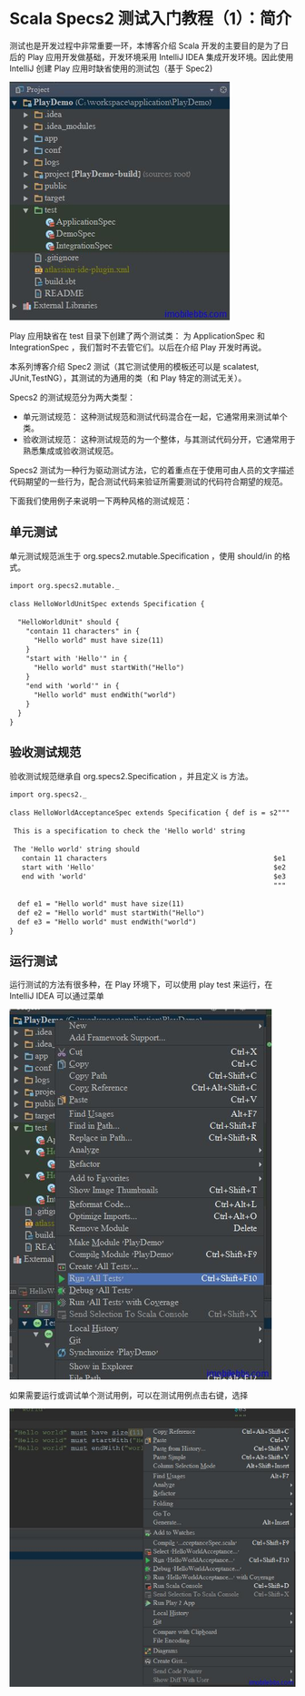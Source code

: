 # Scala Specs2 测试入门教程（1）：简介

测试也是开发过程中非常重要一环，本博客介绍 Scala 开发的主要目的是为了日后的 Play 应用开发做基础，开发环境采用 IntelliJ IDEA 集成开发环境。因此使用 IntelliJ 创建 Play 应用时缺省使用的测试包（基于 Spec2)

![PIC](images/1.jpg)

Play 应用缺省在 test 目录下创建了两个测试类： 为 ApplicationSpec 和 IntegrationSpec ，我们暂时不去管它们。以后在介绍 Play 开发时再说。

本系列博客介绍 Spec2 测试（其它测试使用的模板还可以是 scalatest, JUnit,TestNG），其测试的为通用的类（和 Play 特定的测试无关）。

Specs2 的测试规范分为两大类型：

- 单元测试规范： 这种测试规范和测试代码混合在一起，它通常用来测试单个类。
- 验收测试规范： 这种测试规范的为一个整体，与其测试代码分开，它通常用于熟悉集成或验收测试规范。

Specs2 测试为一种行为驱动测试方法，它的着重点在于使用可由人员的文字描述代码期望的一些行为，配合测试代码来验证所需要测试的代码符合期望的规范。

下面我们使用例子来说明一下两种风格的测试规范：

## 单元测试

单元测试规范派生于 org.specs2.mutable.Specification ，使用 should/in 的格式。

```
import org.specs2.mutable._

class HelloWorldUnitSpec extends Specification {

  "HelloWorldUnit" should {
    "contain 11 characters" in {
      "Hello world" must have size(11)
    }
    "start with 'Hello'" in {
      "Hello world" must startWith("Hello")
    }
    "end with 'world'" in {
      "Hello world" must endWith("world")
    }
  }
}
```

## 验收测试规范

验收测试规范继承自 org.specs2.Specification ，并且定义 is 方法。

```
import org.specs2._

class HelloWorldAcceptanceSpec extends Specification { def is = s2"""

 This is a specification to check the 'Hello world' string

 The 'Hello world' string should
   contain 11 characters                                         $e1
   start with 'Hello'                                            $e2
   end with 'world'                                              $e3
                                                                 """

  def e1 = "Hello world" must have size(11)
  def e2 = "Hello world" must startWith("Hello")
  def e3 = "Hello world" must endWith("world")
}
```

## 运行测试

运行测试的方法有很多种，在 Play 环境下，可以使用 play test 来运行，在 IntelliJ IDEA 可以通过菜单

![PIC](images/2.jpg) 	

如果需要运行或调试单个测试用例，可以在测试用例点击右键，选择

![PIC](images/3.jpg)